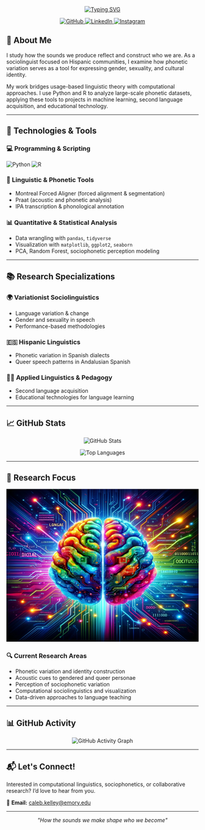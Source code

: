 <p align="center">
  <a href="https://git.io/typing-svg">
    <img src="https://readme-typing-svg.demolab.com?font=Poppins&size=29&duration=1000&pause=1000&color=0D6ABEFF&center=false&random=false&width=435&lines=Hi!+My+name+is+Caleb.;Welcome+to+my+GitHub+page." alt="Typing SVG" />
  </a>
</p>

<p align="center">
  <a href="https://github.com/calebhkelley">
    <img src="https://img.shields.io/badge/GitHub-100000?style=for-the-badge&logo=github&logoColor=white" alt="GitHub">
  </a>
  <a href="https://www.linkedin.com/in/caleb-h-kelley-309081aa">
    <img src="https://img.shields.io/badge/LinkedIn-0077B5?style=for-the-badge&logo=linkedin&logoColor=white" alt="LinkedIn">
  </a>
  <a href="https://www.instagram.com/c.h.kelley/">
    <img src="https://img.shields.io/badge/Instagram-E4405F?style=for-the-badge&logo=instagram&logoColor=white" alt="Instagram">
  </a>
</p>

## 👤 About Me

I study how the sounds we produce reflect and construct who we are. As a sociolinguist focused on Hispanic communities, I examine how phonetic variation serves as a tool for expressing gender, sexuality, and cultural identity.

My work bridges usage-based linguistic theory with computational approaches. I use Python and R to analyze large-scale phonetic datasets, applying these tools to projects in machine learning, second language acquisition, and educational technology.

---

## 🧰 Technologies & Tools

### 💻 Programming & Scripting  
![Python](https://img.shields.io/badge/Python-3776AB?style=for-the-badge&logo=python&logoColor=white)
![R](https://img.shields.io/badge/R-276DC3?style=for-the-badge&logo=r&logoColor=white)

### 🔬 Linguistic & Phonetic Tools  
- Montreal Forced Aligner (forced alignment & segmentation)  
- Praat (acoustic and phonetic analysis)  
- IPA transcription & phonological annotation  

### 📊 Quantitative & Statistical Analysis  
- Data wrangling with `pandas`, `tidyverse`  
- Visualization with `matplotlib`, `ggplot2`, `seaborn`  
- PCA, Random Forest, sociophonetic perception modeling  

---

## 📚 Research Specializations

### 🌍 Variationist Sociolinguistics  
- Language variation & change  
- Gender and sexuality in speech  
- Performance-based methodologies  

### 🇪🇸 Hispanic Linguistics  
- Phonetic variation in Spanish dialects  
- Queer speech patterns in Andalusian Spanish  

### 🧑‍🏫 Applied Linguistics & Pedagogy  
- Second language acquisition  
- Educational technologies for language learning  

---

## 📈 GitHub Stats

<p align="center">
  <img src="https://github-readme-stats.vercel.app/api?username=calebhkelley&show_icons=true&theme=radical&hide_border=true" alt="GitHub Stats" />
</p>

<p align="center">
  <img src="https://github-readme-stats.vercel.app/api/top-langs/?username=calebhkelley&layout=compact&theme=radical&hide_border=true" alt="Top Languages" />
</p>

---

## 🧠 Research Focus

<p align="center">
  <img src="https://raw.githubusercontent.com/calebhkelley/calebhkelley/main/brain%20language%20and%20computation.png" height="400" width="600" alt="Brain, Language, and Computation"/>
</p>

### 🔍 Current Research Areas
- Phonetic variation and identity construction  
- Acoustic cues to gendered and queer personae  
- Perception of sociophonetic variation  
- Computational sociolinguistics and visualization  
- Data-driven approaches to language teaching  

---

## 📊 GitHub Activity

<p align="center">
  <img src="https://github-readme-activity-graph.vercel.app/graph?username=calebhkelley&theme=rogue" alt="GitHub Activity Graph" />
</p>

---

## 📬 Let's Connect!

Interested in computational linguistics, sociophonetics, or collaborative research? I’d love to hear from you.

📧 **Email:** caleb.kelley@emory.edu

---

<p align="center"><em>"How the sounds we make shape who we become"</em></p>
